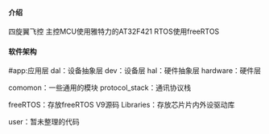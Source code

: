 #### 介绍
四旋翼飞控
主控MCU使用雅特力的AT32F421
RTOS使用freeRTOS

#### 软件架构
#app:应用层
dal：设备抽象层
dev：设备层
hal：硬件抽象层
hardware：硬件层

comomon：一些通用的模块
protocol_stack：通讯协议栈

freeRTOS：存放freeRTOS V9源码
Libraries：存放芯片片内外设驱动库

user：暂未整理的代码




